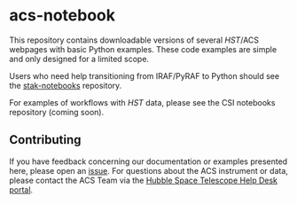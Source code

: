 # acs-notebook

This repository contains downloadable versions of several *HST*/ACS webpages with basic Python examples. These code examples are simple and only designed for a limited scope.

Users who need help transitioning from IRAF/PyRAF to Python should see the [stak-notebooks](https://github.com/spacetelescope/stak-notebooks) repository. 

For examples of workflows with *HST* data, please see the CSI notebooks repository (coming soon).

## Contributing

If you have feedback concerning our documentation or examples presented here, please open an [issue](https://github.com/spacetelescope/acs-notebook/issues). For questions about the ACS instrument or data, please contact the ACS Team via the [Hubble Space Telescope Help Desk portal](http://hsthelp.stsci.edu). 
